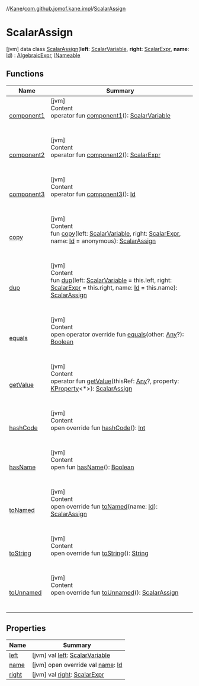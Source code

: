 //[Kane](../../index.md)/[com.github.jomof.kane.impl](../index.md)/[ScalarAssign](index.md)



# ScalarAssign  
 [jvm] data class [ScalarAssign](index.md)(**left**: [ScalarVariable](../-scalar-variable/index.md), **right**: [ScalarExpr](../../com.github.jomof.kane/-scalar-expr/index.md), **name**: [Id](../index.md#%5Bcom.github.jomof.kane.impl%2FId%2F%2F%2FPointingToDeclaration%2F%5D%2FClasslikes%2F-2050809013)) : [AlgebraicExpr](../../com.github.jomof.kane/-algebraic-expr/index.md), [INameable](../../com.github.jomof.kane/-i-nameable/index.md)   


## Functions  
  
|  Name|  Summary| 
|---|---|
| <a name="com.github.jomof.kane.impl/ScalarAssign/component1/#/PointingToDeclaration/"></a>[component1](component1.md)| <a name="com.github.jomof.kane.impl/ScalarAssign/component1/#/PointingToDeclaration/"></a>[jvm]  <br>Content  <br>operator fun [component1](component1.md)(): [ScalarVariable](../-scalar-variable/index.md)  <br><br><br>
| <a name="com.github.jomof.kane.impl/ScalarAssign/component2/#/PointingToDeclaration/"></a>[component2](component2.md)| <a name="com.github.jomof.kane.impl/ScalarAssign/component2/#/PointingToDeclaration/"></a>[jvm]  <br>Content  <br>operator fun [component2](component2.md)(): [ScalarExpr](../../com.github.jomof.kane/-scalar-expr/index.md)  <br><br><br>
| <a name="com.github.jomof.kane.impl/ScalarAssign/component3/#/PointingToDeclaration/"></a>[component3](component3.md)| <a name="com.github.jomof.kane.impl/ScalarAssign/component3/#/PointingToDeclaration/"></a>[jvm]  <br>Content  <br>operator fun [component3](component3.md)(): [Id](../index.md#%5Bcom.github.jomof.kane.impl%2FId%2F%2F%2FPointingToDeclaration%2F%5D%2FClasslikes%2F-2050809013)  <br><br><br>
| <a name="com.github.jomof.kane.impl/ScalarAssign/copy/#com.github.jomof.kane.impl.ScalarVariable#com.github.jomof.kane.ScalarExpr#kotlin.Any/PointingToDeclaration/"></a>[copy](copy.md)| <a name="com.github.jomof.kane.impl/ScalarAssign/copy/#com.github.jomof.kane.impl.ScalarVariable#com.github.jomof.kane.ScalarExpr#kotlin.Any/PointingToDeclaration/"></a>[jvm]  <br>Content  <br>fun [copy](copy.md)(left: [ScalarVariable](../-scalar-variable/index.md), right: [ScalarExpr](../../com.github.jomof.kane/-scalar-expr/index.md), name: [Id](../index.md#%5Bcom.github.jomof.kane.impl%2FId%2F%2F%2FPointingToDeclaration%2F%5D%2FClasslikes%2F-2050809013) = anonymous): [ScalarAssign](index.md)  <br><br><br>
| <a name="com.github.jomof.kane.impl/ScalarAssign/dup/#com.github.jomof.kane.impl.ScalarVariable#com.github.jomof.kane.ScalarExpr#kotlin.Any/PointingToDeclaration/"></a>[dup](dup.md)| <a name="com.github.jomof.kane.impl/ScalarAssign/dup/#com.github.jomof.kane.impl.ScalarVariable#com.github.jomof.kane.ScalarExpr#kotlin.Any/PointingToDeclaration/"></a>[jvm]  <br>Content  <br>fun [dup](dup.md)(left: [ScalarVariable](../-scalar-variable/index.md) = this.left, right: [ScalarExpr](../../com.github.jomof.kane/-scalar-expr/index.md) = this.right, name: [Id](../index.md#%5Bcom.github.jomof.kane.impl%2FId%2F%2F%2FPointingToDeclaration%2F%5D%2FClasslikes%2F-2050809013) = this.name): [ScalarAssign](index.md)  <br><br><br>
| <a name="kotlin/Any/equals/#kotlin.Any?/PointingToDeclaration/"></a>[equals](../../com.github.jomof.kane.impl.visitor/-difference-visitor/index.md#%5Bkotlin%2FAny%2Fequals%2F%23kotlin.Any%3F%2FPointingToDeclaration%2F%5D%2FFunctions%2F-2050809013)| <a name="kotlin/Any/equals/#kotlin.Any?/PointingToDeclaration/"></a>[jvm]  <br>Content  <br>open operator override fun [equals](../../com.github.jomof.kane.impl.visitor/-difference-visitor/index.md#%5Bkotlin%2FAny%2Fequals%2F%23kotlin.Any%3F%2FPointingToDeclaration%2F%5D%2FFunctions%2F-2050809013)(other: [Any](https://kotlinlang.org/api/latest/jvm/stdlib/kotlin/-any/index.html)?): [Boolean](https://kotlinlang.org/api/latest/jvm/stdlib/kotlin/-boolean/index.html)  <br><br><br>
| <a name="com.github.jomof.kane.impl/ScalarAssign/getValue/#kotlin.Any?#kotlin.reflect.KProperty[*]/PointingToDeclaration/"></a>[getValue](get-value.md)| <a name="com.github.jomof.kane.impl/ScalarAssign/getValue/#kotlin.Any?#kotlin.reflect.KProperty[*]/PointingToDeclaration/"></a>[jvm]  <br>Content  <br>operator fun [getValue](get-value.md)(thisRef: [Any](https://kotlinlang.org/api/latest/jvm/stdlib/kotlin/-any/index.html)?, property: [KProperty](https://kotlinlang.org/api/latest/jvm/stdlib/kotlin.reflect/-k-property/index.html)<*>): [ScalarAssign](index.md)  <br><br><br>
| <a name="kotlin/Any/hashCode/#/PointingToDeclaration/"></a>[hashCode](../../com.github.jomof.kane.impl.visitor/-difference-visitor/index.md#%5Bkotlin%2FAny%2FhashCode%2F%23%2FPointingToDeclaration%2F%5D%2FFunctions%2F-2050809013)| <a name="kotlin/Any/hashCode/#/PointingToDeclaration/"></a>[jvm]  <br>Content  <br>open override fun [hashCode](../../com.github.jomof.kane.impl.visitor/-difference-visitor/index.md#%5Bkotlin%2FAny%2FhashCode%2F%23%2FPointingToDeclaration%2F%5D%2FFunctions%2F-2050809013)(): [Int](https://kotlinlang.org/api/latest/jvm/stdlib/kotlin/-int/index.html)  <br><br><br>
| <a name="com.github.jomof.kane/INameable/hasName/#/PointingToDeclaration/"></a>[hasName](../../com.github.jomof.kane/-i-nameable/has-name.md)| <a name="com.github.jomof.kane/INameable/hasName/#/PointingToDeclaration/"></a>[jvm]  <br>Content  <br>open fun [hasName](../../com.github.jomof.kane/-i-nameable/has-name.md)(): [Boolean](https://kotlinlang.org/api/latest/jvm/stdlib/kotlin/-boolean/index.html)  <br><br><br>
| <a name="com.github.jomof.kane.impl/ScalarAssign/toNamed/#kotlin.Any/PointingToDeclaration/"></a>[toNamed](to-named.md)| <a name="com.github.jomof.kane.impl/ScalarAssign/toNamed/#kotlin.Any/PointingToDeclaration/"></a>[jvm]  <br>Content  <br>open override fun [toNamed](to-named.md)(name: [Id](../index.md#%5Bcom.github.jomof.kane.impl%2FId%2F%2F%2FPointingToDeclaration%2F%5D%2FClasslikes%2F-2050809013)): [ScalarAssign](index.md)  <br><br><br>
| <a name="com.github.jomof.kane.impl/ScalarAssign/toString/#/PointingToDeclaration/"></a>[toString](to-string.md)| <a name="com.github.jomof.kane.impl/ScalarAssign/toString/#/PointingToDeclaration/"></a>[jvm]  <br>Content  <br>open override fun [toString](to-string.md)(): [String](https://kotlinlang.org/api/latest/jvm/stdlib/kotlin/-string/index.html)  <br><br><br>
| <a name="com.github.jomof.kane.impl/ScalarAssign/toUnnamed/#/PointingToDeclaration/"></a>[toUnnamed](to-unnamed.md)| <a name="com.github.jomof.kane.impl/ScalarAssign/toUnnamed/#/PointingToDeclaration/"></a>[jvm]  <br>Content  <br>open override fun [toUnnamed](to-unnamed.md)(): [ScalarAssign](index.md)  <br><br><br>


## Properties  
  
|  Name|  Summary| 
|---|---|
| <a name="com.github.jomof.kane.impl/ScalarAssign/left/#/PointingToDeclaration/"></a>[left](left.md)| <a name="com.github.jomof.kane.impl/ScalarAssign/left/#/PointingToDeclaration/"></a> [jvm] val [left](left.md): [ScalarVariable](../-scalar-variable/index.md)   <br>
| <a name="com.github.jomof.kane.impl/ScalarAssign/name/#/PointingToDeclaration/"></a>[name](name.md)| <a name="com.github.jomof.kane.impl/ScalarAssign/name/#/PointingToDeclaration/"></a> [jvm] open override val [name](name.md): [Id](../index.md#%5Bcom.github.jomof.kane.impl%2FId%2F%2F%2FPointingToDeclaration%2F%5D%2FClasslikes%2F-2050809013)   <br>
| <a name="com.github.jomof.kane.impl/ScalarAssign/right/#/PointingToDeclaration/"></a>[right](right.md)| <a name="com.github.jomof.kane.impl/ScalarAssign/right/#/PointingToDeclaration/"></a> [jvm] val [right](right.md): [ScalarExpr](../../com.github.jomof.kane/-scalar-expr/index.md)   <br>

